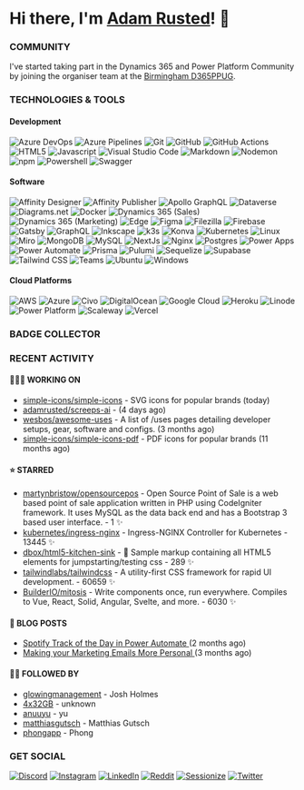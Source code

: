 # Hi there, I'm [Adam Rusted](https://www.adamrusted.me/)! 👋

### COMMUNITY
I've started taking part in the Dynamics 365 and Power Platform Community by joining the organiser team at the [Birmingham D365PPUG](https://www.d365ppug.com/etn/birmingham-dynamics-365-power-platform-user-group-in-person-event-10th-november-2022/).

### TECHNOLOGIES & TOOLS

#### Development
![Azure DevOps](https://img.shields.io/badge/Azure%20DevOps-0078D7.svg?style=for-the-badge&logo=azure-devops&logoColor=white)
![Azure Pipelines](https://img.shields.io/badge/Azure%20Pipelines-2560E0.svg?style=for-the-badge&logo=azure-pipelines&logoColor=white)
![Git](https://img.shields.io/badge/Git-F05032.svg?style=for-the-badge&logo=git&logoColor=white)
![GitHub](https://img.shields.io/badge/Github-000.svg?style=for-the-badge&logo=github&logoColor=white)
![GitHub Actions](https://img.shields.io/badge/GitHub%20Actions-2088FF.svg?style=for-the-badge&logo=github-actions&logoColor=white)
![HTML5](https://img.shields.io/badge/HTML-E34F26.svg?style=for-the-badge&logo=html5&logoColor=white)
![Javascript](https://img.shields.io/badge/Javascript-F7DF1E.svg?style=for-the-badge&logo=javascript&logoColor=black)
![Visual Studio Code](https://img.shields.io/badge/VS%20Code-007ACC.svg?style=for-the-badge&logo=visual-studio-code&logoColor=white)
![Markdown](https://img.shields.io/badge/Markdown-000.svg?style=for-the-badge&logo=markdown&logoColor=white)
![Nodemon](https://img.shields.io/badge/Nodemon-76D04B.svg?style=for-the-badge&logo=nodemon&logoColor=white)
![npm](https://img.shields.io/badge/npm-CB3837.svg?style=for-the-badge&logo=npm&logoColor=white)
![Powershell](https://img.shields.io/badge/Powershell-5391FE.svg?style=for-the-badge&logo=powershell&logoColor=white)
![Swagger](https://img.shields.io/badge/Swagger-85EA2D.svg?style=for-the-badge&logo=swagger&logoColor=black)

#### Software
![Affinity Designer](https://img.shields.io/badge/Affinity%20Designer-1B72BE.svg?style=for-the-badge&logo=affinity-designer&logoColor=white)
![Affinity Publisher](https://img.shields.io/badge/Affinity%20Publisher-C9284D.svg?style=for-the-badge&logo=affinity-publisher&logoColor=white)
![Apollo GraphQL](https://img.shields.io/badge/Apollo%20GraphQL-311C87.svg?style=for-the-badge&logo=apollo-graphql&logoColor=white)
![Dataverse](https://img.shields.io/badge/Dataverse-088142.svg?style=for-the-badge&logo=dataverse&logoColor=white)
![Diagrams.net](https://img.shields.io/badge/Diagrams.net-F08705.svg?style=for-the-badge&logo=diagramsdotnet&logoColor=white)
![Docker](https://img.shields.io/badge/Docker-2496ED.svg?style=for-the-badge&logo=docker&logoColor=white)
![Dynamics 365 (Sales)](https://img.shields.io/badge/Dynamics%20365%20-Sales-EEE.svg?style=for-the-badge&logo=dynamics-365&logoColor=white&labelColor=0B53CE)
![Dynamics 365 (Marketing)](https://img.shields.io/badge/Dynamics%20365%20-Marketing%20(Outbound)-EEE.svg?style=for-the-badge&logo=dynamics-365&logoColor=white&labelColor=0B53CE)
![Edge](https://img.shields.io/badge/Edge-0078D7.svg?style=for-the-badge&logo=microsoft-edge&logoColor=white)
![Figma](https://img.shields.io/badge/Figma-F24E1E.svg?style=for-the-badge&logo=figma&logoColor=white)
![Filezilla](https://img.shields.io/badge/Filezilla-BF0000.svg?style=for-the-badge&logo=filezilla&logoColor=white)
![Firebase](https://img.shields.io/badge/Firebase-FFCA28.svg?style=for-the-badge&logo=firebase&logoColor=black)
![Gatsby](https://img.shields.io/badge/Gatsby-663399.svg?style=for-the-badge&logo=gatsby&logoColor=white)
![GraphQL](https://img.shields.io/badge/GraphQL-E10098.svg?style=for-the-badge&logo=graphql&logoColor=white)
![Inkscape](https://img.shields.io/badge/Inkscape-000.svg?style=for-the-badge&logo=inkscape&logoColor=white)
![k3s](https://img.shields.io/badge/k3s-FFC61C.svg?style=for-the-badge&logo=k3s&logoColor=white)
![Konva](https://img.shields.io/badge/Konva-0D83CD.svg?style=for-the-badge&logo=konva&logoColor=white)
![Kubernetes](https://img.shields.io/badge/Kubernetes-326CE5.svg?style=for-the-badge&logo=kubernetes&logoColor=white)
![Linux](https://img.shields.io/badge/Linux-FCC624.svg?style=for-the-badge&logo=linux&logoColor=black)
![Miro](https://img.shields.io/badge/Miro-050038.svg?style=for-the-badge&logo=miro&logoColor=white)
![MongoDB](https://img.shields.io/badge/MongoDB-47A248.svg?style=for-the-badge&logo=mongodb&logoColor=white)
![MySQL](https://img.shields.io/badge/MySQL-4479A1.svg?style=for-the-badge&logo=mysql&logoColor=white)
![NextJs](https://img.shields.io/badge/NextJs-000.svg?style=for-the-badge&logo=nextdotjs&logoColor=white)
![Nginx](https://img.shields.io/badge/Nginx-009639.svg?style=for-the-badge&logo=nginx&logoColor=white)
![Postgres](https://img.shields.io/badge/Postgres-4169E1.svg?style=for-the-badge&logo=postgresql&logoColor=white)
![Power Apps](https://img.shields.io/badge/Power%20Apps-742774.svg?style=for-the-badge&logo=power-apps&logoColor=white)
![Power Automate](https://img.shields.io/badge/Power%20Automate-0066FF.svg?style=for-the-badge&logo=power-automate&logoColor=white)
![Prisma](https://img.shields.io/badge/Prisma-2D3748.svg?style=for-the-badge&logo=prisma&logoColor=white)
![Pulumi](https://img.shields.io/badge/Pulumi-8A3391.svg?style=for-the-badge&logo=pulumi&logoColor=white)
![Sequelize](https://img.shields.io/badge/Sequelize-52B0E7.svg?style=for-the-badge&logo=sequelize&logoColor=white)
![Supabase](https://img.shields.io/badge/Supabase-3ECF8E.svg?style=for-the-badge&logo=supabase&logoColor=white)
![Tailwind CSS](https://img.shields.io/badge/Tailwind-06B6D4.svg?style=for-the-badge&logo=tailwindcss&logoColor=white)
![Teams](https://img.shields.io/badge/Teams-6264A7.svg?style=for-the-badge&logo=microsoft-teams&logoColor=white)
![Ubuntu](https://img.shields.io/badge/Ubuntu-E95420.svg?style=for-the-badge&logo=ubuntu&logoColor=white)
![Windows](https://img.shields.io/badge/Windows%2011-0078D4.svg?style=for-the-badge&logo=windows-11&logoColor=white)

#### Cloud Platforms
![AWS](https://img.shields.io/badge/AWS-FF9900.svg?style=for-the-badge&logo=amazon-aws&logoColor=white)
![Azure](https://img.shields.io/badge/azure-0078D4.svg?style=for-the-badge&logo=microsoft-azure&logoColor=white)
![Civo](https://img.shields.io/badge/civo-239DFF.svg?style=for-the-badge&logo=civo&logoColor=white)
![DigitalOcean](https://img.shields.io/badge/DigitalOcean-0080FF.svg?style=for-the-badge&logo=DigitalOcean&logoColor=white)
![Google Cloud](https://img.shields.io/badge/Google%20Cloud-4285F4.svg?style=for-the-badge&logo=google-cloud&logoColor=white)
![Heroku](https://img.shields.io/badge/heroku-430098.svg?style=for-the-badge&logo=heroku&logoColor=white)
![Linode](https://img.shields.io/badge/linode-00A95C?style=for-the-badge&logo=linode&logoColor=white)
![Power Platform](https://img.shields.io/badge/Power%20Platform-1CA47D.svg?style=for-the-badge&logo=power-platform&logoColor=white)
![Scaleway](https://img.shields.io/badge/SCALEWAY-4f0599.svg?style=for-the-badge&logo=scaleway&logoColor=white)
![Vercel](https://img.shields.io/badge/Vercel-000.svg?style=for-the-badge&logo=vercel&logoColor=white)

### BADGE COLLECTOR

<!--START_SECTION:badges-->
<!--END_SECTION:badges-->


### RECENT ACTIVITY

#### 🧑🏻‍💻 WORKING ON

- [simple-icons/simple-icons](https://github.com/simple-icons/simple-icons) - SVG icons for popular brands (today)
- [adamrusted/screeps-ai](https://github.com/adamrusted/screeps-ai) -  (4 days ago)
- [wesbos/awesome-uses](https://github.com/wesbos/awesome-uses) - A list of /uses pages detailing developer setups, gear, software and configs. (3 months ago)
- [simple-icons/simple-icons-pdf](https://github.com/simple-icons/simple-icons-pdf) - PDF icons for popular brands (11 months ago)

#### ⭐ STARRED

- [martynbristow/opensourcepos](https://github.com/martynbristow/opensourcepos) - Open Source Point of Sale is a web based point of sale application written in PHP using CodeIgniter framework. It uses MySQL as the data back end and has a Bootstrap 3 based user interface. - 1 ✨
- [kubernetes/ingress-nginx](https://github.com/kubernetes/ingress-nginx) - Ingress-NGINX Controller for Kubernetes - 13445 ✨
- [dbox/html5-kitchen-sink](https://github.com/dbox/html5-kitchen-sink) - :potable_water: Sample markup containing all HTML5 elements for jumpstarting/testing css - 289 ✨
- [tailwindlabs/tailwindcss](https://github.com/tailwindlabs/tailwindcss) - A utility-first CSS framework for rapid UI development. - 60659 ✨
- [BuilderIO/mitosis](https://github.com/BuilderIO/mitosis) - Write components once, run everywhere. Compiles to Vue, React, Solid, Angular, Svelte, and more.  - 6030 ✨
  
#### 📝 BLOG POSTS

- [ Spotify Track of the Day in Power Automate ](https://www.adamrusted.me/track-of-the-day-power-automate) (2 months ago)
- [ Making your Marketing Emails More Personal ](https://www.adamrusted.me/customizing-emails-in-d365-marketing) (3 months ago)

#### 🤝🏻 FOLLOWED BY

- [glowingmanagement](https://github.com/glowingmanagement) - Josh Holmes
- [4x32GB](https://github.com/4x32GB) - unknown
- [anuuyu](https://github.com/anuuyu) - yu
- [matthiasgutsch](https://github.com/matthiasgutsch) - Matthias Gutsch
- [phongapp](https://github.com/phongapp) - Phong
  
### GET SOCIAL
[![Discord](https://img.shields.io/badge/Rusty%238438-5865F2.svg?style=for-the-badge&logo=discord&logoColor=white)](https://discordapp.com/users/280473140939849739)
[![Instagram](https://img.shields.io/badge/@adamrusted-E1306C?style=for-the-badge&logo=instagram&logoColor=white)](https://www.instagram.com/adamrusted/)
[![LinkedIn](https://img.shields.io/badge/@adamrusted-0A66C2?style=for-the-badge&logo=linkedin&logoColor=white)](https://www.linkedin.com/in/adamrusted/)
[![Reddit](https://img.shields.io/badge/@adamrusted-FF4500.svg?style=for-the-badge&logo=reddit&logoColor=white)](https://www.reddit.com/user/adamrusted)
[![Sessionize](https://img.shields.io/badge/@adamrusted-1AB394.svg?style=for-the-badge&logo=sessionize&logoColor=white)](https://sessionize.com/adamrusted)
[![Twitter](https://img.shields.io/badge/-@adamrusted-1DA1F2?style=for-the-badge&logo=twitter&logoColor=white)](https://twitter.com/adamrusted)
